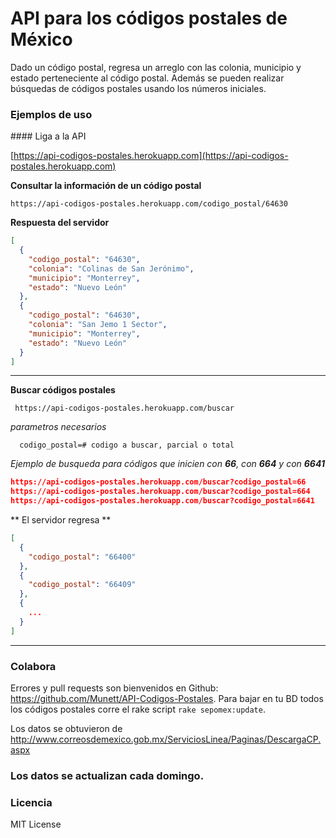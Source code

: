 # API para los códigos postales de México

Dado un código postal, regresa un arreglo con las colonia, municipio y estado perteneciente al código postal.
Además se pueden realizar búsquedas de códigos postales usando los números iniciales.

### Ejemplos de uso

#### Liga a la API

[https://api-codigos-postales.herokuapp.com](https://api-codigos-postales.herokuapp.com)



**Consultar la información de un código postal**

```text
https://api-codigos-postales.herokuapp.com/codigo_postal/64630
```

**Respuesta del servidor**
```json
[
  {
    "codigo_postal": "64630",
    "colonia": "Colinas de San Jerónimo",
    "municipio": "Monterrey",
    "estado": "Nuevo León"
  },
  {
    "codigo_postal": "64630",
    "colonia": "San Jemo 1 Sector",
    "municipio": "Monterrey",
    "estado": "Nuevo León"
  }
]
```

---

**Buscar códigos postales**

```text
 https://api-codigos-postales.herokuapp.com/buscar
```

_parametros necesarios_
```text
  codigo_postal=# codigo a buscar, parcial o total
```
_Ejemplo de busqueda para códigos que inicien con **66**, con **664** y con **6641**_
```json
https://api-codigos-postales.herokuapp.com/buscar?codigo_postal=66
https://api-codigos-postales.herokuapp.com/buscar?codigo_postal=664
https://api-codigos-postales.herokuapp.com/buscar?codigo_postal=6641
```

** El servidor regresa **
```json
[
  {
    "codigo_postal": "66400"
  },
  {
    "codigo_postal": "66409"
  },
  {
    ...
  }
]
```

___

### Colabora
Errores y pull requests son bienvenidos en Github: https://github.com/Munett/API-Codigos-Postales.
Para bajar en tu BD todos los códigos postales corre el rake script `rake sepomex:update`.

Los datos se obtuvieron de http://www.correosdemexico.gob.mx/ServiciosLinea/Paginas/DescargaCP.aspx
### Los datos se actualizan cada domingo.

### Licencia
MIT License
